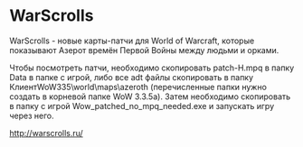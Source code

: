 # WarScrolls
WarScrolls - новые карты-патчи для World of Warcraft, которые показывают Азерот времён Первой Войны между людьми и орками.

Чтобы посмотреть патчи, необходимо скопировать patch-H.mpq в папку Data в папке с игрой, либо все adt файлы скопировать в папку КлиентWoW335\world\maps\azeroth (перечисленные папки нужно создать в корневой папке WoW 3.3.5a). 
Затем необходимо скопировать в папку с игрой Wow_patched_no_mpq_needed.exe и запускать игру через него. 

http://warscrolls.ru/
